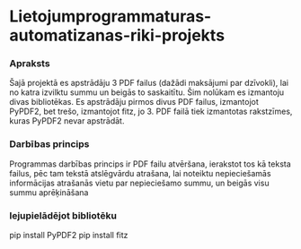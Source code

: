 # Lietojumprogrammaturas-automatizanas-riki-projekts
### Apraksts
Šajā projektā es apstrādāju 3 PDF failus (dažādi maksājumi par dzīvokli), lai no katra izvilktu summu un beigās to saskaitītu. Šim nolūkam es izmantoju divas bibliotēkas. Es apstrādāju pirmos divus PDF failus, izmantojot PyPDF2, bet trešo, izmantojot fitz, jo 3. PDF failā tiek izmantotas rakstzīmes, kuras PyPDF2 nevar apstrādāt.
### Darbības princips
Programmas darbības princips ir PDF failu atvēršana, ierakstot tos kā teksta failus, pēc tam tekstā atslēgvārdu atrašana, lai noteiktu nepieciešamās informācijas atrašanās vietu par nepieciešamo summu, un beigās visu summu aprēķināšana
### lejupielādējot bibliotēku
pip install PyPDF2
pip install fitz
